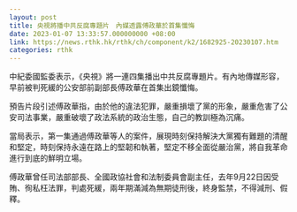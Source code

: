 ```yaml
---
layout: post
title: 央視將播中共反腐專題片　內媒透露傅政華於首集懺悔
date: 2023-01-07 13:33:57.000000000 +08:00
link: https://news.rthk.hk/rthk/ch/component/k2/1682925-20230107.htm
categories: rthk
---
```


中紀委國監委表示，《央視》將一連四集播出中共反腐專題片。有內地傳媒形容，早前被判死緩的公安部前副部長傅政華在首集出鏡懺悔。

預告片段引述傅政華指，由於他的違法犯罪，嚴重損壞了黨的形象，嚴重危害了公安司法事業，嚴重破壞了政法系統的政治生態，自己的教訓極為沉痛。

當局表示，第一集通過傅政華等人的案件，展現時刻保持解決大黨獨有難題的清醒和堅定，時刻保持永遠在路上的堅韌和執著，堅定不移全面從嚴治黨，將自我革命進行到底的鮮明立場。

傅政華曾任司法部部長、全國政協社會和法制委員會副主任，去年9月22日因受賄、徇私枉法罪，判處死緩，兩年期滿減為無期徒刑後，終身監禁，不得減刑、假釋。
